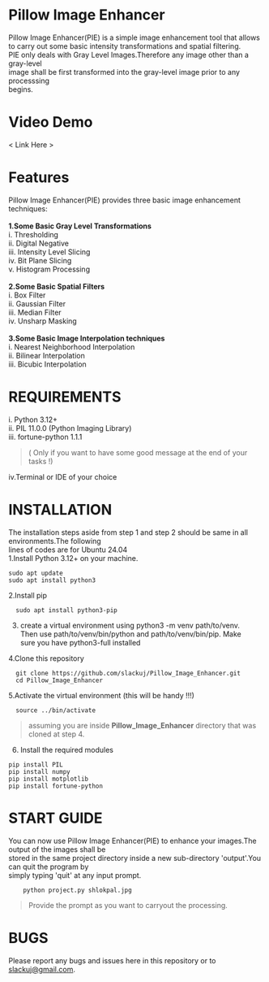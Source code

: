 # Pillow Image Enhancer
Pillow Image Enhancer(PIE) is a simple image enhancement tool that allows <br>
to carry out some basic intensity transformations and spatial filtering.<br>
PIE only deals with Gray Level Images.Therefore any image other than a gray-level<br>
image shall be first transformed into the gray-level image prior to any processsing<br>
begins.

# Video Demo
< Link Here >
# Features
Pillow Image Enhancer(PIE) provides three basic image enhancement techniques:<br>
<br>**1.Some Basic Gray Level Transformations**<br>
    i.  Thresholding<br>
   ii.  Digital Negative<br>
  iii.  Intensity Level Slicing<br>
   iv.  Bit Plane Slicing<br>
    v.  Histogram Processing<br>
<br>**2.Some Basic Spatial Filters**<br>
    i.  Box Filter <br>
   ii.  Gaussian Filter<br> 
  iii.  Median Filter<br>
   iv.  Unsharp Masking<br>
<br>**3.Some Basic Image Interpolation techniques**<br>
    i.  Nearest Neighborhood Interpolation<br>
   ii.  Bilinear Interpolation<br>
  iii.  Bicubic Interpolation<br>

  # REQUIREMENTS
  i. Python 3.12+<br>
 ii. PIL 11.0.0 (Python Imaging Library)<br>
iii. fortune-python 1.1.1 <br>
> ( Only if you want to have some good message at the end of your tasks !)<br>

iv.Terminal or IDE of your choice<br>

  # INSTALLATION
  The installation steps aside from step 1 and step 2 should be same in all environments.The following<br>
  lines of codes are for Ubuntu 24.04<br>
  1.Install Python 3.12+ on your machine.<br>
  
    sudo apt update
    sudo apt install python3
    
  2.Install pip <br>
  
      sudo apt install python3-pip
  3. create a virtual environment using python3 -m venv path/to/venv.<br>
    Then use path/to/venv/bin/python and path/to/venv/bin/pip. Make<br>
    sure you have python3-full installed<br>
 
  4.Clone this repository<br>

      git clone https://github.com/slackuj/Pillow_Image_Enhancer.git
      cd Pillow_Image_Enhancer
  5.Activate the virtual environment (this will be handy !!!)<br>

      source ../bin/activate 
> assuming you are inside **Pillow_Image_Enhancer** directory that was cloned at step 4.<br>
  6. Install the required modules<br>

    pip install PIL
    pip install numpy
    pip install motplotlib
    pip install fortune-python

# START GUIDE
You can now use Pillow Image Enhancer(PIE) to enhance your images.The output of the images shall be <br>
stored in the same project directory inside a new sub-directory 'output'.You can quit the program by <br>
simply typing 'quit' at any input prompt.

        python project.py shlokpal.jpg
> Provide the prompt as you want to carryout the processing.

# BUGS 
Please report any bugs and issues here in this repository or to slackuj@gmail.com.
